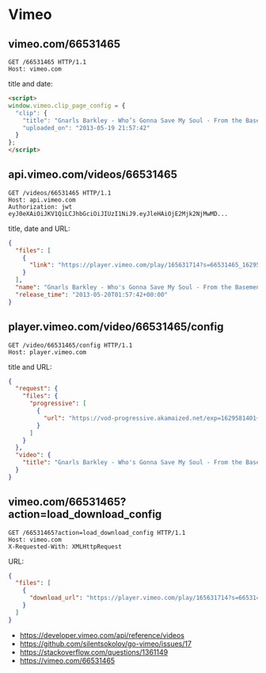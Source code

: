 # Vimeo

## vimeo.com/66531465

~~~
GET /66531465 HTTP/1.1
Host: vimeo.com
~~~

title and date:

~~~html
<script>
window.vimeo.clip_page_config = {
  "clip": {
    "title": "Gnarls Barkley - Who’s Gonna Save My Soul - From the Basement",
    "uploaded_on": "2013-05-19 21:57:42"
  }
};
</script>
~~~

## api.vimeo.com/videos/66531465

~~~
GET /videos/66531465 HTTP/1.1
Host: api.vimeo.com
Authorization: jwt eyJ0eXAiOiJKV1QiLCJhbGciOiJIUzI1NiJ9.eyJleHAiOjE2Mjk2NjMwMD...
~~~

title, date and URL:

~~~json
{
  "files": [
    {
      "link": "https://player.vimeo.com/play/165631714?s=66531465_1629581623_054cc505a3abcab54b1b519be11bb55d&sid=8dda996379d8b7d5d6983d1983e172b25c1bc2d11629570823&oauth2_token_id="
    }
  ],
  "name": "Gnarls Barkley - Who's Gonna Save My Soul - From the Basement",
  "release_time": "2013-05-20T01:57:42+00:00"
}
~~~

## player.vimeo.com/video/66531465/config

~~~
GET /video/66531465/config HTTP/1.1
Host: player.vimeo.com
~~~

title and URL:

~~~json
{
  "request": {
    "files": {
      "progressive": [
        {
          "url": "https://vod-progressive.akamaized.net/exp=1629581401~acl=%2A%2F165631714.mp4%2A~hmac=8f2c0423a3211987f7a35b164037e8a764c0bcdefbb7b3ed7a9f584cc11e7efc/vimeo-prod-skyfire-std-us/01/3306/2/66531465/165631714.mp4"
        }
      ]
    }
  },
  "video": {
    "title": "Gnarls Barkley - Who's Gonna Save My Soul - From the Basement"
  }
}
~~~

## vimeo.com/66531465?action=load_download_config

~~~
GET /66531465?action=load_download_config HTTP/1.1
Host: vimeo.com
X-Requested-With: XMLHttpRequest
~~~

URL:

~~~json
{
  "files": [
    {
      "download_url": "https://player.vimeo.com/play/165631714?s=66531465_1629578449_6b3d64d53abdf46f091a63188e973c2e&loc=external&context=Vimeo%5CController%5CClipController.main&download=1"
    }
  ]
}
~~~

- https://developer.vimeo.com/api/reference/videos
- https://github.com/silentsokolov/go-vimeo/issues/17
- https://stackoverflow.com/questions/1361149
- https://vimeo.com/66531465
